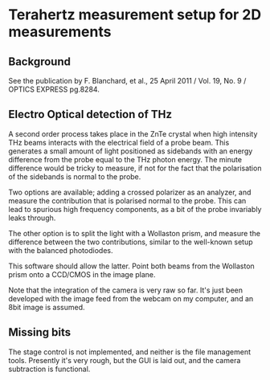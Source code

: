# Terahertz measurement setup for 2D measurements

## Background
See the publication by F. Blanchard, et al., 25 April 2011 / Vol. 19, No. 9 / OPTICS EXPRESS pg.8284.

## Electro Optical detection of THz
A second order process takes place in the ZnTe crystal when high intensity THz beams interacts with the electrical field of a probe beam. This generates a small amount of light positioned as sidebands with an energy difference from the probe equal to the THz photon energy. The minute difference would be tricky to measure, if not for the fact that the polarisation of the sidebands is normal to the probe. 

Two options are available; adding a crossed polarizer as an analyzer, and measure the contribution that is polarised normal to the probe. This can lead to spurious high frequency components, as a bit of the probe invariably leaks through.

The other option is to split the light with a Wollaston prism, and measure the difference between the two contributions, similar to the well-known setup with the balanced photodiodes.

This software should allow the latter. Point both beams from the Wollaston prism onto a CCD/CMOS in the image plane. 

Note that the integration of the camera is very raw so far. It's just been developed with the image feed from the webcam on my computer, and an 8bit image is assumed.

## Missing bits
The stage control is not implemented, and neither is the file management tools. Presently it's very rough, but the GUI is laid out, and the camera subtraction is functional.
